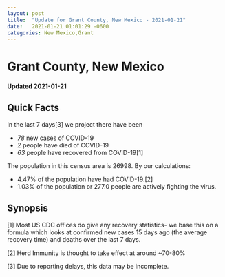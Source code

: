 ```yaml
---
layout: post
title:  "Update for Grant County, New Mexico - 2021-01-21"
date:   2021-01-21 01:01:29 -0600
categories: New Mexico,Grant
---
```


# Grant County, New Mexico
#### Updated 2021-01-21

## Quick Facts

In the last 7 days[3] we project there have been
- *78* new cases of COVID-19
- *2* people have died of COVID-19
- *63* people have recovered from COVID-19[1]

The population in this census area is 26998. By our calculations:
- 4.47% of the population have had COVID-19.[2]
- 1.03% of the population or 277.0 people are actively fighting the virus.

## Synopsis




[1] Most US CDC offices do give any recovery statistics- we base this on a formula which looks at confirmed new cases
15 days ago (the average recovery time) and deaths over the last 7 days.

[2] Herd Immunity is thought to take effect at around ~70-80%

[3] Due to reporting delays, this data may be incomplete.
 
    